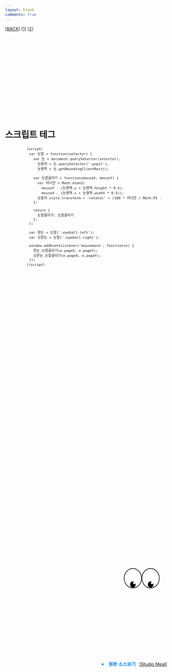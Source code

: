 ```yaml
---
layout: blank
comments: True
---
```


<style>
  body {
    margin: 0;
  }

  .content {
    position: absolute;
    top: 335px;
    left: 0px;
    font-family: "Helvetica Neue", Helvetica, Arial, sans-serif;
    font-size: 15px;
    color: #0083e8;
    line-height: 1.5;
    margin: 0 auto;
    max-width: 800px;
    padding: 2em 2em 4em;
  }

  .DORAEMON {
    position: absolute;
    top: 50%;
    left: 50%;
    width: 300px;
    height: 400px;
    background: url('/images/docs_img/doraemon_01.jpeg') no-repeat 50% 50%;
    background-size: contain;
    transform: translate(-50%, -50%);
  }

  .eyeballs {
    display: flex;
    position: absolute;
    top: 70px;
    left: 95px;
  }

  .eyeball {
    position: relative;
    width: 60px;
    height: 60px;
    border: 2px solid black;
    border-radius: 50%;
    background-color: white;
    transform: scaleX(0.9);
  }

  .eyeball-left {
    left: 3px;
  }

  .eyeball-right {
    left: -4px;
  }

  .pupil {
    position: absolute;
    left: 20px;
    bottom: 0;
    width: 20px;
    height: inherit;
  }

  .pupil:before {
    content: '';
    display: block;
    position: absolute;
    left: 0;
    bottom: 0;
    width: inherit;
    height: 20px;
    border-radius: 50%;
    background-color: black;
  }

  .pupil:after {
    content: '';
    display: block;
    position: absolute;
    left: 11px;
    bottom: 11px;
    width: 8px;
    height: 8px;
    border-radius: 50%;
    background-color: white;
  }

  .pre-small  {
    font-size: 0.8em;
    padding: 0px 0px 0px 50px;
    color: $gray;
    background-color: $lightGray;
  }

</style>

<div class="DORAEMON">

  <div class="eyeballs">
    <div class="eyeball eyeball-left">
      <div class="pupil"></div>
    </div>
    <div class="eyeball eyeball-right">
      <div class="pupil"></div>
    </div>
  </div>


  <div class='content'>
    <li><b>원본 소스보기</b> :
      <a href='http://www.studiomeal.com/code/doraemon/'>[Studio Meal]
      </a></li>
  </div>

</div>

<!-- 네비게이션 바 : MD는 HTML테그 바깥에 위치해야 함 -->
[[BACK]](/css/)
[[1]](/docs/css_anim_doraemon)
[[2]](/docs/css_anim_mcmoosung)


<script>
  var 눈알 = function(selector) {
    var 눈 = document.querySelector(selector),
      눈동자 = 눈.querySelector('.pupil'),
      눈영역 = 눈.getBoundingClientRect();

    var 눈알굴리기 = function(mouseX, mouseY) {
      var 라디안 = Math.atan2(mouseY - (눈영역.y + 눈영역.height * 0.5), mouseX - (눈영역.x + 눈영역.width * 0.5));
      눈동자.style.transform = 'rotate(' + (180 * 라디안 / Math.PI - 90) + 'deg)';
    };

    return {
      눈알굴리기: 눈알굴리기
    };
  };

  var 왼눈 = 눈알('.eyeball-left');
  var 오른눈 = 눈알('.eyeball-right');

  window.addEventListener('mousemove', function(e) {
    왼눈.눈알굴리기(e.pageX, e.pageY);
    오른눈.눈알굴리기(e.pageX, e.pageY);
  });
</script>


<br><br><br><br><br>
<br><br><br><br><br>
<br><br><br><br><br>

# 스크립트 테그

<pre class="pre-small">
  〈script〉
    var 눈알 = function(selector) {
      var 눈 = document.querySelector(selector),
        눈동자 = 눈.querySelector('.pupil'),
        눈영역 = 눈.getBoundingClientRect();

      var 눈알굴리기 = function(mouseX, mouseY) {
        var 라디안 = Math.atan2(
          mouseY - (눈영역.y + 눈영역.height * 0.5),
          mouseX - (눈영역.x + 눈영역.width * 0.5));
        눈동자.style.transform = 'rotate(' + (180 * 라디안 / Math.PI - 90) + 'deg)';
      };

      return {
        눈알굴리기: 눈알굴리기
      };
    };

    var 왼눈 = 눈알('.eyeball-left');
    var 오른눈 = 눈알('.eyeball-right');

    window.addEventListener('mousemove', function(e) {
      왼눈.눈알굴리기(e.pageX, e.pageY);
      오른눈.눈알굴리기(e.pageX, e.pageY);
    });
  〈/script〉
</pre>
